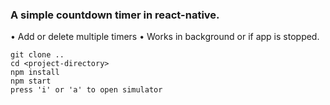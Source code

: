 ### A simple countdown timer in react-native.

• Add or delete multiple timers
• Works in background or if app is stopped.

```
git clone ..
cd <project-directory>
npm install
npm start
press 'i' or 'a' to open simulator
```